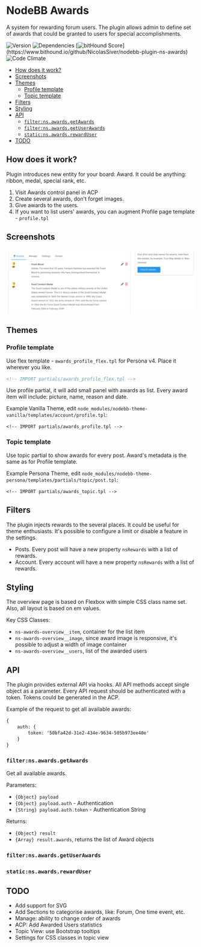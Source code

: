 # NodeBB Awards

A system for rewarding forum users. The plugin allows admin to define set of awards that could be granted to users for special accomplishments.

![Version](https://img.shields.io/npm/v/nodebb-plugin-ns-awards.svg)
![Dependencies](https://david-dm.org/NicolasSiver/nodebb-plugin-ns-awards.svg)
[![bitHound Score](https://www.bithound.io/github/NicolasSiver/nodebb-plugin-ns-awards/badges/score.svg?)](https://www.bithound.io/github/NicolasSiver/nodebb-plugin-ns-awards)
![Code Climate](https://img.shields.io/codeclimate/github/NicolasSiver/nodebb-plugin-ns-awards.svg)

<!-- START doctoc generated TOC please keep comment here to allow auto update -->
<!-- DON'T EDIT THIS SECTION, INSTEAD RE-RUN doctoc TO UPDATE -->
 

- [How does it work?](#how-does-it-work)
- [Screenshots](#screenshots)
- [Themes](#themes)
  - [Profile template](#profile-template)
  - [Topic template](#topic-template)
- [Filters](#filters)
- [Styling](#styling)
- [API](#api)
  - [`filter:ns.awards.getAwards`](#filternsawardsgetawards)
  - [`filter:ns.awards.getUserAwards`](#filternsawardsgetuserawards)
  - [`static:ns.awards.rewardUser`](#staticnsawardsrewarduser)
- [TODO](#todo)

<!-- END doctoc generated TOC please keep comment here to allow auto update -->

## How does it work?

Plugin introduces new entity for your board: Award. It could be anything: ribbon, medal, special rank, etc.

1. Visit Awards control panel in ACP
2. Create several awards, don't forget images.
3. Give awards to the users.
4. If you want to list users' awards, you can augment Profile page template - `profile.tpl`

## Screenshots

![Admin Panel View](screenshot.png)

## Themes

### Profile template

Use flex template - `awards_profile_flex.tpl` for Persona v4. Place it wherever you like.

```html
<!-- IMPORT partials/awards_profile_flex.tpl -->
```

Use profile partial, it will add small panel with awards as list. Every award item will include: picture, name, reason and date.

Example Vanilla Theme, edit `node_modules/nodebb-theme-vanilla/templates/account/profile.tpl`:

    <!-- IMPORT partials/awards_profile.tpl -->
    
### Topic template

Use topic partial to show awards for every post. Award's metadata is the same as for Profile template.

Example Persona Theme, edit `node_modules/nodebb-theme-persona/templates/partials/topic/post.tpl`:

    <!-- IMPORT partials/awards_topic.tpl -->

## Filters

The plugin injects rewards to the several places. It could be useful for theme enthusiasts. 
It's possible to configure a limit or disable a feature in the settings.

- Posts. Every post will have a new property `nsRewards` with a list of rewards.
- Account. Every account will have a new property `nsRewards` with a list of rewards.

## Styling

The overview page is based on Flexbox with simple CSS class name set. 
Also, all layout is based on em values.

Key CSS Classes:

- `ns-awards-overview__item`, container for the list item
- `ns-awards-overview__image`, since award image is responsive, it's possible to adjust a width of image container
- `ns-awards-overview__users`, list of the awarded users

## API

The plugin provides external API via hooks.
All API methods accept single object as a parameter.
Every API request should be authenticated with a token. Tokens could be generated in the ACP.

Example of the request to get all available awards:

```
{
    auth: {
        token: '50bfa42d-31e2-434e-9634-505b973ee40e'
    }
}
```

### `filter:ns.awards.getAwards`

Get all available awards.

Parameters:

- `{Object} payload`
- `{Object} payload.auth` - Authentication 
- `{String} payload.auth.token` - Authentication String

Returns:

- `{Object} result`
- `{Array} result.awards`, returns the list of Award objects


### `filter:ns.awards.getUserAwards`

### `static:ns.awards.rewardUser`

## TODO

- Add support for SVG
- Add Sections to categorise awards, like: Forum, One time event, etc.
- Manage: ability to change order of awards
- ACP: Add Awarded Users statistics
- Topic View: use Bootstrap tooltips
- Settings for CSS classes in topic view
